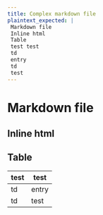 ```yaml
---
title: Complex markdown file
plaintext_expected: |
 Markdown file
 Inline html
 Table
 test test 
 td
 entry
 td
 test
---
```

Markdown file
================
<h2 id="inline_html">Inline html</h2>

## Table
| test | test |
|---|---|
| td | entry |
| td | test |
